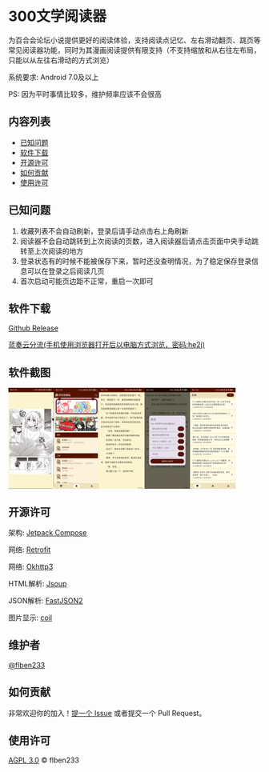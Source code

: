 # 300文学阅读器

为百合会论坛小说提供更好的阅读体验，支持阅读点记忆、左右滑动翻页、跳页等常见阅读器功能，同时为其漫画阅读提供有限支持（不支持缩放和从右往左布局，只能以从左往右滑动的方式浏览）

系统要求: Android 7.0及以上

PS: 因为平时事情比较多，维护频率应该不会很高

## 内容列表

- [已知问题](#已知问题)
- [软件下载](#软件下载)
- [开源许可](#开源许可)
- [如何贡献](#如何贡献)
- [使用许可](#使用许可)

## 已知问题

1. 收藏列表不会自动刷新，登录后请手动点击右上角刷新
2. 阅读器不会自动跳转到上次阅读的页数，进入阅读器后请点击页面中央手动跳转至上次阅读的地方
3. 登录状态有的时候不能被保存下来，暂时还没查明情况，为了稳定保存登录信息可以在登录之后阅读几页
4. 首次启动可能页边距不正常，重启一次即可

## 软件下载

[Github Release](https://github.com/flben233/YamiboReader/releases)

[蓝奏云分流(手机使用浏览器打开后以电脑方式浏览，密码:he2j)](https://wwqx.lanzoul.com/b04371uhi)

## 软件截图

<div style="display: flex">
  <img src="screenshots/1705249279177.jpg" width="18%"/>
  <img src="screenshots/1705249279198.jpg" width="18%"/>
  <img src="screenshots/1705249279219.jpg" width="18%"/>
  <img src="screenshots/1705249279240.jpg" width="18%"/>
  <img src="screenshots/1705249279266.jpg" width="18%"/>
</div>

## 开源许可

架构: [Jetpack Compose](https://developer.android.com/jetpack/compose)

网络: [Retrofit](https://github.com/square/retrofit)

网络: [Okhttp3](https://github.com/square/okhttp)

HTML解析: [Jsoup](https://github.com/jhy/jsoup)

JSON解析: [FastJSON2](https://github.com/alibaba/fastjson2)

图片显示: [coil](https://github.com/coil-kt/coil)

## 维护者

[@flben233](https://github.com/flben233)

## 如何贡献

非常欢迎你的加入！[提一个 Issue](https://github.com/flben233/YamiboReader/issues/new) 或者提交一个 Pull Request。

## 使用许可

[AGPL 3.0](LICENSE) © flben233

